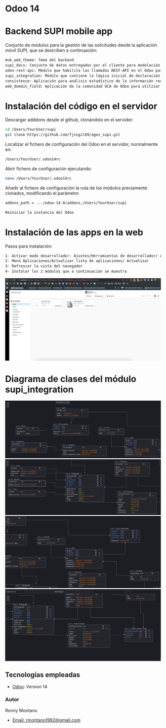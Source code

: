 # Odoo 14
# Backend SUPI mobile app

Conjunto de módulos para la gestión de las solicitudes desde la aplicación móvil SUPI, que se describen a continuación:

```bash
muk_web_theme: Tema del backend
supi_docs: Conjunto de datos entregados por el cliente para modelación de la arquitectura del sistema
odoo-rest-api: Módulo que habilita las llamadas REST-API en el Odoo para el manejo de funcionalidades en la app móvil
supi_integration: Módulo que contiene la lógica inicial de declaración de modelos en la base de datos y endpoints para manejo de las peticiones especificas de la app.
consistence: Aplicación para análisis estadístico de la información recogida en el sistema
web_domain_field: Aplicación de la comunidad OCA de Odoo para utilziar filtros dinamicos en las vistas
```



# Instalación del código en el servidor

Descargar adddons desde el github, clonándolo en el servidor:


```bash
cd /Users/YourUser/supi
git clone https://github.com/fjvigil89/ages_supi.git
```

Localizar el fichero de configuración del Odoo en el servidor, normalmente en:

```bash
/Users/YourUser/.odoo14rc
```

Abrir fichero de configuración ejecutando:

```bash
nano /Users/YourUser/.odoo14rc
```

Añadir al fichero de configuración la ruta de los módulos previamente clonados, modificando el parámetro 

```bash
addons_path = .../odoo-14.0/addons,/Users/YourUser/supi
```

```bash
Reiniciar la instancia del Odoo
```

# Instalación de las apps en la web

Pasos para instalación:

```bash
1- Activar modo desarrollador: Ajustes/Herramientas de desarrollador/ Activar modo desarrollador
2- Menú Aplicaciones/Actualizar lista de aplicaciones/ Actualizar
3- Refrescar la vista del navegador
4- Instalar los 2 módulos que a continuación se muestra
```
![Image text](https://github.com/fjvigil89/ages_supi/blob/master/supi_docs/install_apps.png)



# Diagrama de clases del módulo supi_integration


![Relacion de los modelos Users,Photos,PhotoUpload,Clientes,Quiz, Variables y parametros](https://github.com/fjvigil89/ages_supi/blob/master/supi_docs/DER/diagrama1.png)
![Image text](https://github.com/fjvigil89/ages_supi/blob/master/supi_docs/DER/diagrama2.png)
![Image text](https://github.com/fjvigil89/ages_supi/blob/master/supi_docs/DER/diagrama3.png)
![Image text](https://github.com/fjvigil89/ages_supi/blob/master/supi_docs/DER/diagrama4.png)

## Tecnologías empleadas

* [Odoo](https://www.odoo.com): Version 14


### Autor
Ronny Montano
- [Email: rmontano1992@gmail.com](mailto:rmontano1992@gmail.com?subject=Hi% "Hi!")